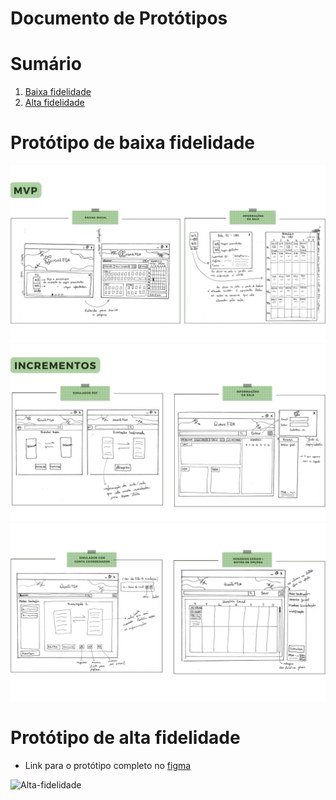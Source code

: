 # Documento de Protótipos

# Sumário
   
   1. [Baixa fidelidade](#Baixa)
   2. [Alta fidelidade](#Alta)

<div id='Baixa'/>

# Protótipo de baixa fidelidade
![MVP](https://raw.githubusercontent.com/pedrobarbosaocb/RepositorioTeste/main/mvp1.png)
![INCREMENTO-1](https://raw.githubusercontent.com/pedrobarbosaocb/RepositorioTeste/main/incremento1.1.png)
![INCREMENTO-2](https://raw.githubusercontent.com/pedrobarbosaocb/RepositorioTeste/main/incremento1.2.png)
<div id='Alta'/>

# Protótipo de alta fidelidade 
- Link para o protótipo completo no [figma](https://www.figma.com/file/jdr3RD3aA4HuqoHlAmQOsC/MDS---Squad-09?node-id=0%3A1&t=II5jZIfMHhFk5Vk3-1)

![Alta-fidelidade]()




